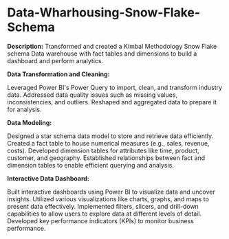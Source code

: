 
# Data-Wharhousing-Snow-Flake-Schema
**Description:**
Transformed and created a Kimbal Methodology Snow Flake schema Data warehouse with fact tables and dimensions to build a dashboard and perform analytics.

**Data Transformation and Cleaning:**

Leveraged Power BI's Power Query to import, clean, and transform industry data.
Addressed data quality issues such as missing values, inconsistencies, and outliers.
Reshaped and aggregated data to prepare it for analysis.

**Data Modeling:**

Designed a star schema data model to store and retrieve data efficiently.
Created a fact table to house numerical measures (e.g., sales, revenue, costs).
Developed dimension tables for attributes like time, product, customer, and geography.
Established relationships between fact and dimension tables to enable efficient querying and analysis.

**Interactive Data Dashboard:**

Built interactive dashboards using Power BI to visualize data and uncover insights.
Utilized various visualizations like charts, graphs, and maps to present data effectively.
Implemented filters, slicers, and drill-down capabilities to allow users to explore data at different levels of detail.
Developed key performance indicators (KPIs) to monitor business performance.
